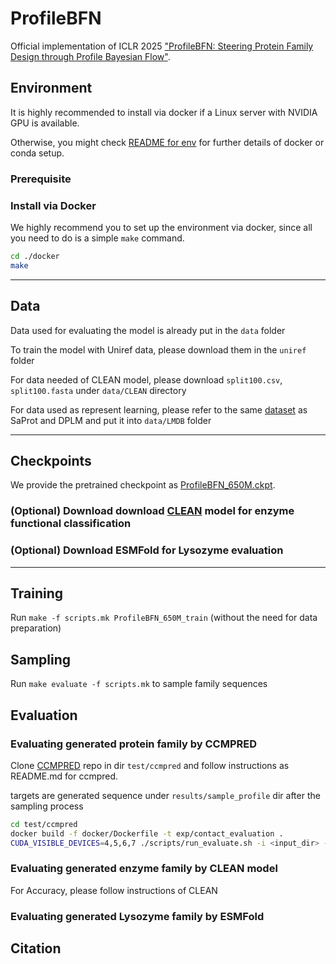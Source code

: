 # ProfileBFN
Official implementation of ICLR 2025 ["ProfileBFN: Steering Protein Family Design through Profile Bayesian Flow"](https://openreview.net/forum?id=PSiijdQjNU&noteId=sRV2quHqPd).

## Environment
It is highly recommended to install via docker if a Linux server with NVIDIA GPU is available.

Otherwise, you might check [README for env](docker/README.md) for further details of docker or conda setup.

### Prerequisite

### Install via Docker
We highly recommend you to set up the environment via docker, since all you need to do is a simple `make` command.
```bash
cd ./docker
make
```


-----

## Data
Data used for evaluating the model is already put in the `data` folder

To train the model with Uniref data, please download them in the `uniref` folder

For data needed of CLEAN model, please download `split100.csv`, `split100.fasta` under `data/CLEAN` directory

For data used as represent learning, please refer to the same [dataset](https://drive.google.com/drive/folders/11dNGqPYfLE3M-Mbh4U7IQpuHxJpuRr4g?usp=sharing) as SaProt and DPLM and put it into `data/LMDB` folder

---


## Checkpoints
We provide the pretrained checkpoint as [ProfileBFN_650M.ckpt](). 

### (Optional) Download download [CLEAN]() model for enzyme functional classification


### (Optional) Download ESMFold for Lysozyme evaluation

---


## Training
Run `make -f scripts.mk ProfileBFN_650M_train` (without the need for data preparation)



## Sampling

Run `make evaluate -f scripts.mk` to sample family sequences


## Evaluation
### Evaluating generated protein family by CCMPRED
Clone [CCMPRED](https://github.com/jingjing-gong/contact_evaluation) repo in dir `test/ccmpred` and follow instructions as README.md for ccmpred.  

targets are generated sequence under `results/sample_profile` dir after the sampling process
```bash
cd test/ccmpred
docker build -f docker/Dockerfile -t exp/contact_evaluation .
CUDA_VISIBLE_DEVICES=4,5,6,7 ./scripts/run_evaluate.sh -i <input_dir> -o <output_dir>
```


### Evaluating generated enzyme family by CLEAN model
For Accuracy, please follow instructions of CLEAN



### Evaluating generated Lysozyme family by ESMFold


## Citation


